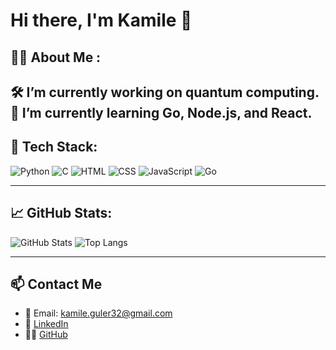 # Hi there, I'm Kamile 👋

## 👩‍💻 About Me :

🛠 I’m currently working on quantum computing.    
🌱 I’m currently learning Go, Node.js, and React.  
---

## 🧰 Tech Stack:

![Python](https://img.shields.io/badge/-Python-05122A?style=flat&logo=python)
![C](https://img.shields.io/badge/-C-05122A?style=flat&logo=c)
![HTML](https://img.shields.io/badge/-HTML5-05122A?style=flat&logo=html5)
![CSS](https://img.shields.io/badge/-CSS3-05122A?style=flat&logo=css3)
![JavaScript](https://img.shields.io/badge/-JavaScript-05122A?style=flat&logo=javascript)
![Go](https://img.shields.io/badge/-Go-05122A?style=flat&logo=go)

---

## 📈 GitHub Stats:

![GitHub Stats](https://github-readme-stats.vercel.app/api?username=KamileGULER&show_icons=true&theme=radical)
![Top Langs](https://github-readme-stats.vercel.app/api/top-langs/?username=KamileGULER&layout=compact&theme=radical)

---

## 📫 Contact Me

- 📧 Email: kamile.guler32@gmail.com  
- 💼 [LinkedIn](https://www.linkedin.com/in/kamile-g%C3%BCler-b56580273/)  
- 🧑‍💻 [GitHub](https://github.com/KamileGULER)

